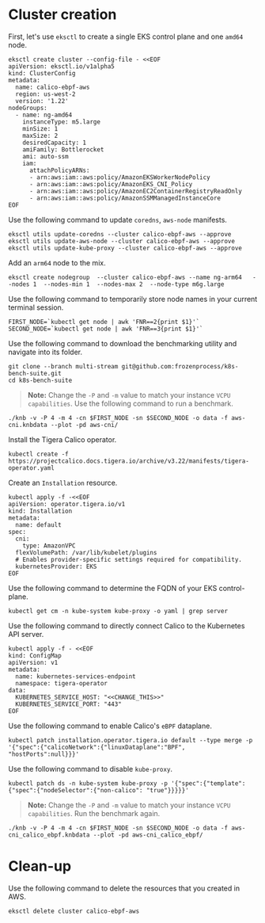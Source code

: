 # Cluster creation

First, let's use `eksctl` to create a single EKS control plane and one `amd64` node.
```
eksctl create cluster --config-file - <<EOF
apiVersion: eksctl.io/v1alpha5
kind: ClusterConfig
metadata:
  name: calico-ebpf-aws
  region: us-west-2
  version: '1.22'
nodeGroups:
  - name: ng-amd64
    instanceType: m5.large
    minSize: 1
    maxSize: 2
    desiredCapacity: 1
    amiFamily: Bottlerocket
    ami: auto-ssm
    iam:
      attachPolicyARNs:
      - arn:aws:iam::aws:policy/AmazonEKSWorkerNodePolicy
      - arn:aws:iam::aws:policy/AmazonEKS_CNI_Policy
      - arn:aws:iam::aws:policy/AmazonEC2ContainerRegistryReadOnly
      - arn:aws:iam::aws:policy/AmazonSSMManagedInstanceCore
EOF
```

Use the following command to update `coredns`, `aws-node` manifests.
```
eksctl utils update-coredns --cluster calico-ebpf-aws --approve
eksctl utils update-aws-node --cluster calico-ebpf-aws --approve
eksctl utils update-kube-proxy --cluster calico-ebpf-aws --approve
```

Add an `arm64` node to the mix.
```
eksctl create nodegroup  --cluster calico-ebpf-aws --name ng-arm64   --nodes 1  --nodes-min 1  --nodes-max 2  --node-type m6g.large
```

Use the following command to temporarily store node names in your current terminal session.
```
FIRST_NODE=`kubectl get node | awk 'FNR==2{print $1}'`
SECOND_NODE=`kubectl get node | awk 'FNR==3{print $1}'`
```

Use the following command to download the benchmarking utility and navigate into its folder.
```
git clone --branch multi-stream git@github.com:frozenprocess/k8s-bench-suite.git
cd k8s-bench-suite
```

> **Note:** Change the `-P` and `-m` value to match your instance `VCPU capabilities`.
Use the following command to run a benchmark.
```
./knb -v -P 4 -m 4 -cn $FIRST_NODE -sn $SECOND_NODE -o data -f aws-cni.knbdata --plot -pd aws-cni/
```

Install the Tigera Calico operator.
```
kubectl create -f https://projectcalico.docs.tigera.io/archive/v3.22/manifests/tigera-operator.yaml
```

Create an `Installation` resource.
```
kubectl apply -f -<<EOF
apiVersion: operator.tigera.io/v1
kind: Installation
metadata:
  name: default
spec:
  cni:
    type: AmazonVPC
  flexVolumePath: /var/lib/kubelet/plugins
  # Enables provider-specific settings required for compatibility.
  kubernetesProvider: EKS
EOF
```

Use the following command to determine the FQDN of your EKS control-plane.
```
kubectl get cm -n kube-system kube-proxy -o yaml | grep server
```

Use the following command to directly connect Calico to the Kubernetes API server.
```
kubectl apply -f - <<EOF
kind: ConfigMap
apiVersion: v1
metadata:
  name: kubernetes-services-endpoint
  namespace: tigera-operator
data:
  KUBERNETES_SERVICE_HOST: "<<CHANGE_THIS>>"
  KUBERNETES_SERVICE_PORT: "443"
EOF
```

Use the following command to enable Calico's `eBPF` dataplane.
```
kubectl patch installation.operator.tigera.io default --type merge -p '{"spec":{"calicoNetwork":{"linuxDataplane":"BPF", "hostPorts":null}}}'
```

Use the following command to disable `kube-proxy`.
```
kubectl patch ds -n kube-system kube-proxy -p '{"spec":{"template":{"spec":{"nodeSelector":{"non-calico": "true"}}}}}'
```

> **Note:** Change the `-P` and `-m` value to match your instance `VCPU capabilities`.
Run the benchmark again.
```
./knb -v -P 4 -m 4 -cn $FIRST_NODE -sn $SECOND_NODE -o data -f aws-cni_calico_ebpf.knbdata --plot -pd aws-cni_calico_ebpf/
```
# Clean-up
Use the following command to delete the resources that you created in AWS.
```
eksctl delete cluster calico-ebpf-aws
```
